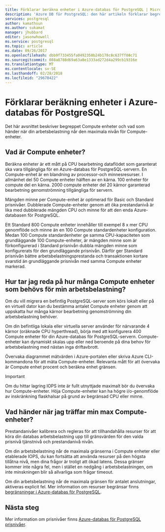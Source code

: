```yaml
---
title: Förklarar beräkna enheter i Azure-databas för PostgreSQL | Microsoft Docs
description: 'Azure DB för PostgreSQL: den här artikeln förklarar begreppet Compute enheter och vad som händer när din arbetsbelastning når det maximala antalet Compute-enheter.'
services: postgresql
author: kamathsun
ms.author: sukamat
manager: jhubbard
editor: jasonwhowell
ms.service: postgresql
ms.topic: article
ms.date: 09/26/2017
ms.openlocfilehash: dbb9f733455fa0492358b24b178c8c637ff08c71
ms.sourcegitcommit: 088a8788d69a63a8e1333ad272d4a299cb19316e
ms.translationtype: MT
ms.contentlocale: sv-SE
ms.lasthandoff: 02/28/2018
ms.locfileid: "29678422"
---
```

# <a name="explaining-compute-units-in-azure-database-for-postgresql"></a>Förklarar beräkning enheter i Azure-databas för PostgreSQL
Det här avsnittet beskriver begreppet Compute enheter och vad som händer när din arbetsbelastning når den maximala nivån för Compute-enheter.

## <a name="what-are-compute-units"></a>Vad är Compute enheter?
Beräkna enheter är ett mått på CPU bearbetning dataflödet som garanterat ska vara tillgängliga för en Azure-databas för PostgreSQL-servern. En Compute-enhet är en blandning av processor-och minnesresurser. I allmänhet del 50 Compute enheter hälften av en kärna. 100 enheter för compute del en kärna. 2000 compute enheter del 20 kärnor garanterad bearbetning genomströmning tillgängliga för servern.

Mängden minne per Compute-enhet är optimerad för Basic och Standard prisnivåer. Dubblerade Compute-enheter genom att öka prestandanivå är lika med dubblerade mängden CPU och minne för att den enda Azure-databasen för PostgreSQL.

Ett Standard 800 Compute enheter innehåller till exempel 8 x mer CPU genomflöde och minne än en 100 Compute standardenheter konfiguration. Medan 100 Compute standardenheter ge samma CPU-kapaciteten som grundläggande 100 Compute-enheter, är mängden minne som är förkonfigurerad i Standard prisnivån dubbla mängden minne som konfigurerats för den grundläggande prisnivån. Därför ger Standard prisnivån bättre arbetsbelastningsprestanda och transaktionen kortare svarstid än grundläggande prisnivån med samma Compute enheter markerad.

## <a name="how-can-i-determine-the-number-of-compute-units-needed-for-my-workload"></a>Hur tar jag reda på hur många Compute enheter som behövs för min arbetsbelastning?
Om du vill migrera en befintlig PostgreSQL-server som körs lokalt eller på en virtuell dator kan du bestämma antalet Compute enheter genom att uppskatta hur många kärnor bearbetning genomströmning din arbetsbelastning behöver. 

Om din befintliga lokala eller virtuella server använder för närvarande 4 kärnor (oräknade CPU hyperthread), börja med att konfigurera 400 Compute enheter för din Azure-databas för PostgreSQL-servern. Compute-enheter kan dynamiskt skalas upp eller ned beroende på dina behov för arbetsbelastning med nästan inga driftavbrott. 

Övervaka diagrammet mätvärden i Azure-portalen eller skriva Azure CLI-kommandona för att mäta Compute-enheter. Relevanta mått för att övervaka är Compute enhet procent och beräkna enhet gränsen.

>[!IMPORTANT]
> Om du hittar lagring IOPS inte är fullt utnyttjade maximalt bör du övervaka hur Compute-enheter. Höja Compute-enheter kan ha högre i/o-genomflöde av inskränkning flaskhalsar på grund av begränsad CPU eller minne.

## <a name="what-happens-when-i-hit-my-maximum-compute-units"></a>Vad händer när jag träffar min max Compute-enheter?
Prestandanivåer kalibrera och regleras för att tillhandahålla resurser för att köra din databas arbetsbelastning upp till gränsvärden för den valda prisnivå tjänstnivå och prestandanivå nivån. 

Om din arbetsbelastning når de maximala gränserna i Compute enheter eller etablerade IOPS, du kan fortsätta att använda resurser på den högsta tillåtna nivå, men dina frågor är troligt att ökad latens. Dessa gränser kommer inte några fel, men i stället en nedgång i arbetsbelastningen, om inte minskningen blir så allvarliga som frågar timeout. 

Om din arbetsbelastning når de maximala gränsen för antalet anslutningar, aktiveras explicit fel. Mer information om resurser begränsar finns [begränsningar i Azure-databas för PostgreSQL](concepts-limits.md).

## <a name="next-steps"></a>Nästa steg
Mer information om prisnivåer finns [Azure-databas för PostgreSQL prisnivåer](./concepts-service-tiers.md).
